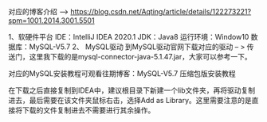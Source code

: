 对应的博客介绍 --> https://blog.csdn.net/Aqting/article/details/122273221?spm=1001.2014.3001.5501

1、软硬件平台
IDE：IntelliJ IDEA 2020.1
JDK：Java8
运行环境：Window10
数据库：MySQL-V5.7
2、 MySQL驱动
到MySQL驱动官网下载对应的驱动 – > 传送门，这里我下载的是mysql-connector-java-5.1.47.jar，大家可以参考一下。

对应的MySQL安装教程可观看往期博客：MySQL-V5.7 压缩包版安装教程

在下载之后直接复制到IDEA中，建议根目录下新建一个lib文件夹，再将驱动复制进去，最后需要在该文件夹鼠标右击，选择Add as Library。这里需要注意的是直接将下载的文件复制进去不需要进行其余操作。
